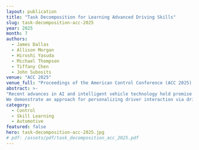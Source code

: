 ```yaml
---
layout: publication
title: "Task Decomposition for Learning Advanced Driving Skills"
slug: task-decomposition-acc-2025
year: 2025
month: 7
authors:
  - James Dallas
  - Allison Morgan
  - Hiroshi Yasuda
  - Michael Thompson
  - Tiffany Chen
  - John Subosits
venue: "ACC 2025"
venue_full: "Proceedings of the American Control Conference (ACC 2025), pp. 4023–4030"
abstract: >-
"Recent advances in AI and intelligent vehicle technology hold promise to revolutionize mobility and transportation, in the form of advanced driving assistance (ADAS) interfaces. Although it is widely recognized that certain cognitive factors, such as impulsivity and inhibitory control, are related to risky driving behavior, play a significant role in on-road risk-taking, existing systems fail to leverage such factors. Varying levels of these cognitive factors could influence the effectiveness and acceptance of driver safety interfaces.
We demonstrate an approach for personalizing driver interaction via driver safety interfaces that are triggered based on a learned recurrent neural network. The network is trained from a population of human drivers to infer impulsivity and inhibitory control from recent driving behavior. Using a high-fidelity vehicle motion simulator, we demonstrate the ability to deduce these factors from driver behavior. We then use these inferred factors to make instantaneous determinations on whether or not to engage a driver safety interface. This interface aims to decrease a driver's speed during yellow lights and reduce their inclination to run through them."
category:
  - Control
  - Skill Learning
  - Automotive
featured: false
hero: task-decomposition-acc-2025.jpg
# pdf: /assets/pdf/task_decomposition_acc_2025.pdf
---
```

















